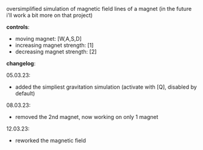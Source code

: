 oversimplified simulation of magnetic field lines of a magnet (in the future i'll work a bit more on that project)

**controls**:
- moving magnet: [W,A,S,D]
- increasing magnet strength: [1]
- decreasing magnet strength: [2]

**changelog**:

05.03.23:
- added the simpliest gravitation simulation (activate with [Q], disabled by default)

08.03.23:
- removed the 2nd magnet, now working on only 1 magnet

12.03.23:
- reworked the magnetic field
